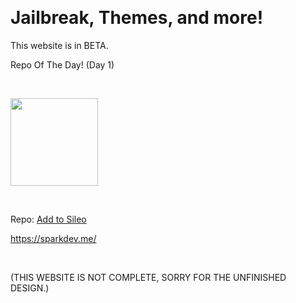 <p>&nbsp;</p>
<h1>Jailbreak, Themes, and more!</h1>
<p>This website is in BETA.</p>
<p>Repo Of The Day! (Day 1)</p>
<p>&nbsp;</p>
<p><img src="https://imgs.search.brave.com/IK1_ZRNlZYjdO2Qc_fgYytkIr6qWopguPfsj1vuCtKk/rs:fit:860:0:0:0/g:ce/aHR0cHM6Ly9iLnRo/dW1icy5yZWRkaXRt/ZWRpYS5jb20vZmxy/eS1kX2VhNjNEc1Na/OU5mQUJMM21ONEtl/QUp3Tkh0TXB6R1h6/elhldy5qcGc" alt="" width="140" height="140" /></p>
<p>&nbsp;</p>
<p>Repo: <a href="sileo://source/https://sparkdev.me/">Add to Sileo</a></p>
<p><a href="https://sparkdev.me/">https://sparkdev.me/</a></p>
<p>&nbsp;</p>
<p>(THIS WEBSITE IS NOT COMPLETE, SORRY FOR THE UNFINISHED DESIGN.)</p>
